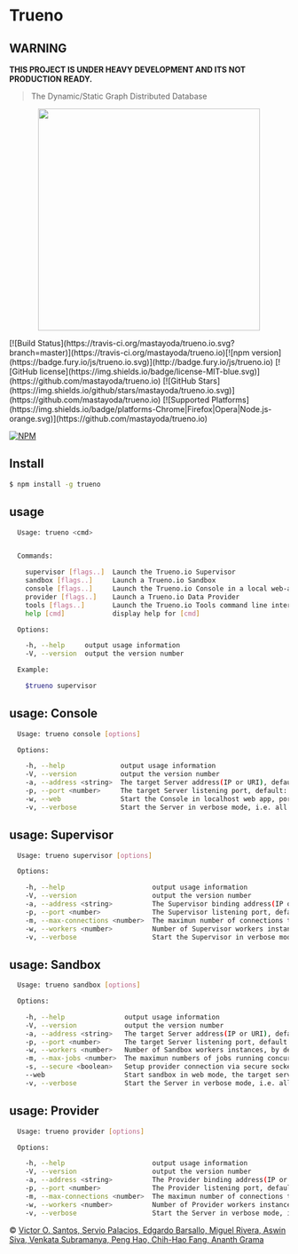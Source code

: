 # Trueno

## WARNING
<b >THIS PROJECT IS UNDER HEAVY DEVELOPMENT AND ITS NOT PRODUCTION READY.</b>

>The Dynamic/Static Graph Distributed Database

<p align="center">
  <img height="400" src="https://raw.githubusercontent.com/TruenoDB/trueno/dev/assets/images/logo_medium.png">
</p>
[![Build Status](https://travis-ci.org/mastayoda/trueno.io.svg?branch=master)](https://travis-ci.org/mastayoda/trueno.io)[![npm version](https://badge.fury.io/js/trueno.io.svg)](http://badge.fury.io/js/trueno.io) [![GitHub license](https://img.shields.io/badge/license-MIT-blue.svg)](https://github.com/mastayoda/trueno.io) [![GitHub Stars](https://img.shields.io/github/stars/mastayoda/trueno.io.svg)](https://github.com/mastayoda/trueno.io) [![Supported Platforms](https://img.shields.io/badge/platforms-Chrome|Firefox|Opera|Node.js-orange.svg)](https://github.com/mastayoda/trueno.io)

[![NPM](https://nodei.co/npm/trueno.io.png?downloads=true&downloadRank=true&stars=true)](https://nodei.co/npm/trueno.io/)

## Install

```sh
$ npm install -g trueno
```


## usage

```sh
  Usage: trueno <cmd>


  Commands:

    supervisor [flags..]  Launch the Trueno.io Supervisor
    sandbox [flags..]     Launch a Trueno.io Sandbox
    console [flags..]     Launch the Trueno.io Console in a local web-app or command line interface
    provider [flags..]    Launch a Trueno.io Data Provider
    tools [flags..]       Launch the Trueno.io Tools command line interface
    help [cmd]            display help for [cmd]

  Options:

    -h, --help     output usage information
    -V, --version  output the version number

  Example:

    $trueno supervisor
```
## usage: Console

```sh
  Usage: trueno console [options]

  Options:

    -h, --help              output usage information
    -V, --version           output the version number
    -a, --address <string>  The target Server address(IP or URI), default: global.trueno.io
    -p, --port <number>     The target Server listening port, default: 8000
    -w, --web               Start the Console in localhost web app, port: 8002
    -v, --verbose           Start the Server in verbose mode, i.e. all debbuging outputs will be printed to console
```
## usage: Supervisor

```sh
  Usage: trueno supervisor [options]

  Options:

    -h, --help                      output usage information
    -V, --version                   output the version number
    -a, --address <string>          The Supervisor binding address(IP or URI), default: global.trueno.io
    -p, --port <number>             The Supervisor listening port, default: 8000
    -m, --max-connections <number>  The maximun number of connections to this Supervisor, default: unlimited
    -w, --workers <number>          Number of Supervisor workers instances, by default: 1
    -v, --verbose                   Start the Supervisor in verbose mode, i.e. all debbuging outputs will be printed to console
```
## usage: Sandbox

```sh
  Usage: trueno sandbox [options]

  Options:

    -h, --help               output usage information
    -V, --version            output the version number
    -a, --address <string>   The target Server address(IP or URI), default: global.trueno.io
    -p, --port <number>      The target Server listening port, default: 8000
    -w, --workers <number>   Number of Sandbox workers instances, by default: 1
    -m, --max-jobs <number>  The maximun numbers of jobs running concurrently inside a worker, default: 1
    -s, --secure <boolean>   Setup provider connection via secure socket, default: false
    --web                    Start sandbox in web mode, the target server port will be used as web server port.
    -v, --verbose            Start the Server in verbose mode, i.e. all debbuging outputs will be printed to console
```
## usage: Provider

```sh
  Usage: trueno provider [options]

  Options:

    -h, --help                      output usage information
    -V, --version                   output the version number
    -a, --address <string>          The Provider binding address(IP or URI), default: global.trueno.io
    -p, --port <number>             The Provider listening port, default: 8000
    -m, --max-connections <number>  The maximun number of connections to this Provider, default: unlimited
    -w, --workers <number>          Number of Provider workers instances, by default: 1
    -v, --verbose                   Start the Server in verbose mode, i.e. all debbuging outputs will be printed to console
```

 © [Victor O. Santos, Servio Palacios, Edgardo Barsallo, Miguel Rivera, Aswin Siva, Venkata Subramanya, Peng Hao, Chih-Hao Fang, Ananth Grama](https://github.com/TruenoDB)

